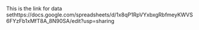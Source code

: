 This is the link for data sethttps://docs.google.com/spreadsheets/d/1x8qP1RpVYxbxgRbfmeyKWVS6FYzFb1xMfT8A_8N90SA/edit?usp=sharing
